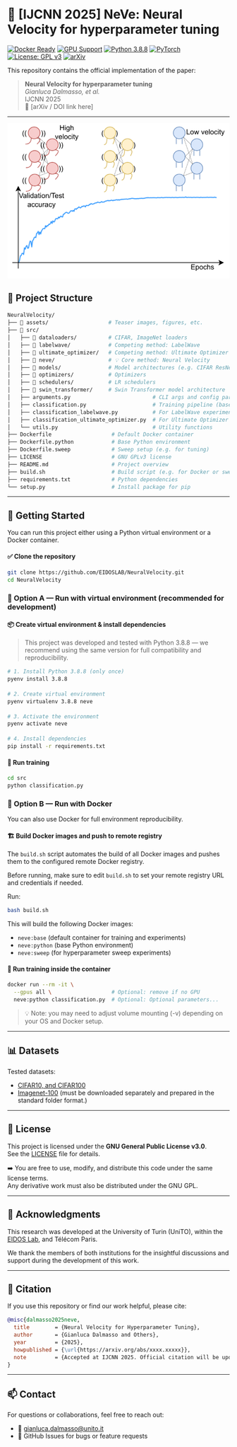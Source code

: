 # 🧠 [IJCNN 2025] NeVe: Neural Velocity for hyperparameter tuning

[![Docker Ready](https://img.shields.io/badge/docker-ready-blue?logo=docker)](https://www.docker.com/)
[![GPU Support](https://img.shields.io/badge/GPU-Supported-green?logo=nvidia)](https://developer.nvidia.com/cuda-zone)
[![Python 3.8.8](https://img.shields.io/badge/python-3.8.8-blue.svg)](https://www.python.org/downloads/release/python-388/)
[![PyTorch](https://img.shields.io/badge/framework-PyTorch-EE4C2C?logo=pytorch)](https://pytorch.org/)
[![License: GPL v3](https://img.shields.io/badge/License-GPLv3-blue.svg)](https://www.gnu.org/licenses/gpl-3.0)
[![arXiv](https://img.shields.io/badge/arXiv-xxxx.xxxxx-b31b1b.svg)](https://arxiv.org/abs/xxxx.xxxxx)

This repository contains the official implementation of the paper:
> **Neural Velocity for hyperparameter tuning**  
> *Gianluca Dalmasso, et al.*  
> IJCNN 2025  
> 📄 [arXiv / DOI link here]

---

![Teaser](assets/teaser.png)

## 📂 Project Structure
```bash
NeuralVelocity/
├── 📁 assets/                   # Teaser images, figures, etc.
├── 📁 src/
│   ├── 📁 dataloaders/          # CIFAR, ImageNet loaders
│   ├── 📁 labelwave/            # Competing method: LabelWave
│   ├── 📁 ultimate_optimizer/   # Competing method: Ultimate Optimizer
│   ├── 📁 neve/                 # 💡 Core method: Neural Velocity
│   ├── 📁 models/               # Model architectures (e.g. CIFAR ResNets, INet ResNets, ...)
│   ├── 📁 optimizers/           # Optimizers
│   ├── 📁 schedulers/           # LR schedulers
│   ├── 📁 swin_transformer/     # Swin Transformer model architecture
│   ├── arguments.py                          # CLI args and config parser
│   ├── classification.py                     # Training pipeline (base)
│   ├── classification_labelwave.py           # For LabelWave experiments
│   ├── classification_ultimate_optimizer.py  # For Ultimate Optimizer experiments
│   └── utils.py                              # Utility functions
├── Dockerfile                   # Default Docker container
├── Dockerfile.python            # Base Python environment
├── Dockerfile.sweep             # Sweep setup (e.g. for tuning)
├── LICENSE                      # GNU GPLv3 license
├── README.md                    # Project overview
├── build.sh                     # Build script (e.g. for Docker or sweep)
├── requirements.txt             # Python dependencies
└── setup.py                     # Install package for pip
```

---

## 🚀 Getting Started
You can run this project either using a Python virtual environment or a Docker container.

#### ✅ Clone the repository
```bash
git clone https://github.com/EIDOSLAB/NeuralVelocity.git
cd NeuralVelocity
```

### 🧪 Option A — Run with virtual environment (recommended for development)

#### 📦 Create virtual environment & install dependencies
> This project was developed and tested with Python 3.8.8 — we recommend using the same version for full compatibility and reproducibility.
```bash
# 1. Install Python 3.8.8 (only once)
pyenv install 3.8.8

# 2. Create virtual environment
pyenv virtualenv 3.8.8 neve

# 3. Activate the environment
pyenv activate neve

# 4. Install dependencies
pip install -r requirements.txt
```

#### 🚀 Run training
```bash
cd src
python classification.py
```

### 🐳 Option B — Run with Docker
You can also use Docker for full environment reproducibility.

#### 🏗️ Build Docker images and push to remote registry
The `build.sh` script automates the build of all Docker images and pushes them to the configured remote Docker registry.

Before running, make sure to edit `build.sh` to set your remote registry URL and credentials if needed.

Run:
```bash
bash build.sh
```
This will build the following Docker images:
- `neve:base` (default container for training and experiments)
- `neve:python` (base Python environment)
- `neve:sweep` (for hyperparameter sweep experiments)
    
#### 🚀 Run training inside the container
```bash
docker run --rm -it \
  --gpus all \                   # Optional: remove if no GPU
  neve:python classification.py  # Optional: Optional parameters...
```
> 💡 Note: you may need to adjust volume mounting (-v) depending on your OS and Docker setup.

---

## 📊 Datasets
Tested datasets:
 - [CIFAR10, and CIFAR100](https://www.cs.toronto.edu/~kriz/cifar.html)
 - [Imagenet-100](https://www.image-net.org/challenges/LSVRC/2012/) (must be downloaded separately and prepared in the standard folder format.)

---

## 🪪 License
This project is licensed under the **GNU General Public License v3.0**.  
See the [LICENSE](./LICENSE) file for details.

➡️ You are free to use, modify, and distribute this code under the same license terms.  
Any derivative work must also be distributed under the GNU GPL.

---

## 🙌 Acknowledgments
This research was developed at the University of Turin (UniTO), within the [EIDOS Lab](https://www.di.unito.it/~eidos/), and Télécom Paris.

We thank the members of both institutions for the insightful discussions and support during the development of this work.


---

## 📜 Citation
If you use this repository or find our work helpful, please cite:
```bibtex
@misc{dalmasso2025neve,
  title        = {Neural Velocity for Hyperparameter Tuning},
  author       = {Gianluca Dalmasso and Others},
  year         = {2025},
  howpublished = {\url{https://arxiv.org/abs/xxxx.xxxxx}},
  note         = {Accepted at IJCNN 2025. Official citation will be updated upon publication.}
}
```

---

## 📫 Contact
For questions or collaborations, feel free to reach out:
- 📧 gianluca.dalmasso@unito.it
- 🐙 GitHub Issues for bugs or feature requests
